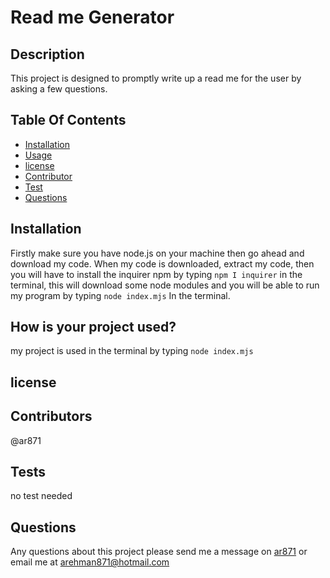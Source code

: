
  # Read me Generator
## Description
This project is designed to promptly write up a read me for the user by asking a few questions.
## Table Of Contents
 * [Installation](#Installation)
 * [Usage](#Usage)
 * [license](#License)
 * [Contributor](#Contributor)
 * [Test](#Test)
 * [Questions](#Questions)
 
## Installation
Firstly make sure you have node.js on your machine then go ahead and download my code. When my code is downloaded, extract my code, then you will have to install the inquirer npm by typing `npm I inquirer` in the terminal, this will download some node modules and you will be able to run my program by typing `node index.mjs` In the terminal.
## How is your project used?
my project is used in the terminal by typing `node index.mjs`
## license

## Contributors
@ar871
## Tests
no test needed
## Questions
Any questions about this project please send me a message on <a href="https://github.com/ar871">ar871</a> or email me at [arehman871@hotmail.com](mailto:arehman871@hotmail.com)
